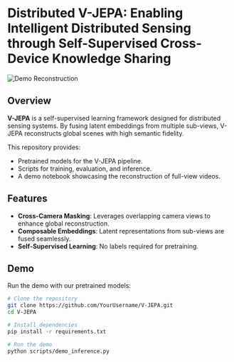 # Distributed V-JEPA: Enabling Intelligent Distributed Sensing through Self-Supervised Cross-Device Knowledge Sharing

![Demo Reconstruction](assets/reconstruction.gif)

## Overview

**V-JEPA** is a self-supervised learning framework designed for distributed sensing systems. By fusing latent embeddings from multiple sub-views, V-JEPA reconstructs global scenes with high semantic fidelity.

This repository provides:
- Pretrained models for the V-JEPA pipeline.
- Scripts for training, evaluation, and inference.
- A demo notebook showcasing the reconstruction of full-view videos.

## Features
- **Cross-Camera Masking**: Leverages overlapping camera views to enhance global reconstruction.
- **Composable Embeddings**: Latent representations from sub-views are fused seamlessly.
- **Self-Supervised Learning**: No labels required for pretraining.

## Demo

Run the demo with our pretrained models:
```bash
# Clone the repository
git clone https://github.com/YourUsername/V-JEPA.git
cd V-JEPA

# Install dependencies
pip install -r requirements.txt

# Run the demo
python scripts/demo_inference.py
